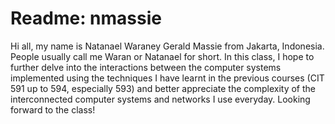 # Readme: nmassie

Hi all, my name is Natanael Waraney Gerald Massie from Jakarta, Indonesia. People usually call me Waran or Natanael for short. In this class, I hope to further delve into the interactions between the computer systems implemented using the techniques I have learnt in the previous courses (CIT 591 up to 594, especially 593) and better appreciate the complexity of the interconnected computer systems and networks I use everyday. Looking forward to the class!


